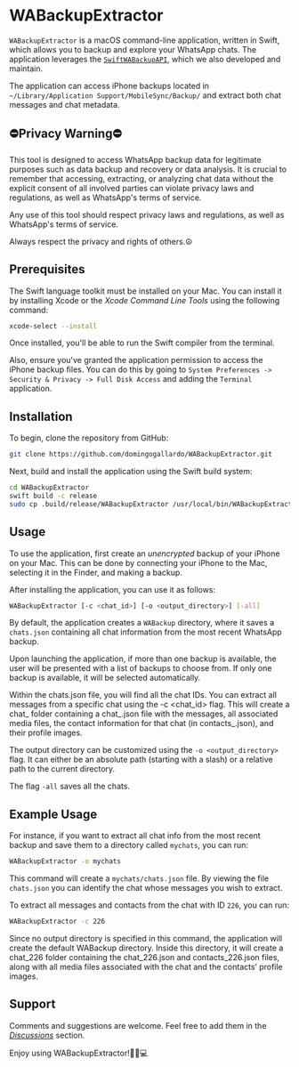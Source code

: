 # WABackupExtractor

`WABackupExtractor` is a macOS command-line application, written in Swift, which allows 
you to backup and explore your WhatsApp chats. The application leverages the 
[`SwiftWABackupAPI`](https://github.com/domingogallardo/SwiftWABackupAPI), which we 
also developed and maintain.

The application can access iPhone backups located in 
`~/Library/Application Support/MobileSync/Backup/` and extract both chat messages and chat metadata.

## ⛔️Privacy Warning⛔️

This tool is designed to access WhatsApp backup data for legitimate purposes such as data backup and 
recovery or data analysis. It is crucial to remember that accessing, extracting, or analyzing chat data 
without the explicit consent of all involved parties can violate privacy laws and regulations, as well 
as WhatsApp's terms of service. 

Any use of this tool should respect privacy laws and regulations, as well as WhatsApp's terms of service. 

Always respect the privacy and rights of others.☮️

## Prerequisites

The Swift language toolkit must be installed on your Mac. You can install it by installing 
Xcode or the _Xcode Command Line Tools_ using the following command:


```bash
xcode-select --install
```

Once installed, you'll be able to run the Swift compiler from the terminal.

Also, ensure you've granted the application permission to access the iPhone backup files.
You can do this by going to `System Preferences -> Security & Privacy -> Full Disk Access`
and adding the `Terminal` application.


## Installation

To begin, clone the repository from GitHub:

```bash
git clone https://github.com/domingogallardo/WABackupExtractor.git
```

Next, build and install the application using the Swift build system:

```bash
cd WABackupExtractor
swift build -c release
sudo cp .build/release/WABackupExtractor /usr/local/bin/WABackupExtractor
```

## Usage

To use the application, first create an _unencrypted_ backup of your iPhone on 
your Mac. This can be done by connecting your iPhone to the Mac, selecting it in the 
Finder, and making a backup.

After installing the application, you can use it as follows:

```bash
WABackupExtractor [-c <chat_id>] [-o <output_directory>] [-all]
```

By default, the application creates a `WABackup` directory, where it saves a 
`chats.json` containing all chat information from the most recent WhatsApp backup. 

Upon launching the application, if more than one backup is available, the user will be presented with a list of backups to choose from. If only one backup is available, it will be selected automatically.

Within the chats.json file, you will find all the chat IDs. You can extract all messages from a 
specific chat using the -c <chat_id> flag. This will create a chat_<id> folder containing a chat_<id>.json 
file with the messages, all associated media files, the contact information for that chat 
(in contacts_<id>.json), and their profile images.

The output directory can be customized using the `-o <output_directory>` flag. It 
can either be an absolute path (starting with a slash) or a relative path to the current directory.

The flag `-all` saves all the chats.

## Example Usage

For instance, if you want to extract all chat info from the most recent backup and save them 
to a directory called `mychats`, you can run:

```bash
WABackupExtractor -o mychats
```

This command will create a `mychats/chats.json` file.  By viewing the file `chats.json` 
you can identify the chat whose messages you wish to extract. 

To extract all messages and contacts from the chat with ID  `226`, you can run:

```bash
WABackupExtractor -c 226
```

Since no output directory is specified in this command, the application will create the default 
WABackup directory. Inside this directory, it will create a chat_226 folder containing the 
chat_226.json and contacts_226.json files, along with all media files associated with the chat 
and the contacts’ profile images.

## Support

Comments and suggestions are welcome. Feel free to add them in the [_Discussions_](https://github.com/domingogallardo/WABackupExtractor/discussions) section.

Enjoy using WABackupExtractor!🎉🚀💻
